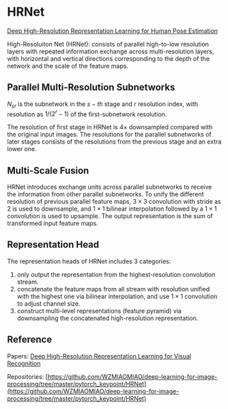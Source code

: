 # HRNet

[Deep High-Resolution Representation Learning for Human Pose Estimation](http://openaccess.thecvf.com/content_CVPR_2019/papers/Sun_Deep_High-Resolution_Representation_Learning_for_Human_Pose_Estimation_CVPR_2019_paper.pdf)  

High-Resoluiton Net (HRNet): consists of parallel high-to-low resolution layers with repeated information exchange across multi-resolution layers, with horizontal and vertical directions corresponding to the depth of the network and the scale of the feature maps.  

## Parallel Multi-Resolution Subnetworks
$N_{sr}$ is the subnetwork in the $s-th$ stage and $r$ resolution index, with resolution as $1/(2^r-1)$ of the first-subnetwork resolution.  

The resolution of first stage in HRNet is $4\times$ downsampled compared with the original input images. The resolutions for the parallel subnetworks of later stages consists of the resolutions from the previous stage and an extra lower one.  

## Multi-Scale Fusion
HRNet introduces exchange units across parallel subnetworks to receive the information from other parallel subnetworks. To unify the different resolution of previous parallel feature maps, $3\times3$ convolution with stride as 2 is used to downsample, and $1\times1$ bilinear interpolation followed by a $1\times1$ convolution is used to upsample. The output representation is the sum of transformed input feature maps.

## Representation Head
The representation heads of HRNet includes 3 categories:
1. only output the representation from the highest-resolution convolution stream.
2. concatenate the feature maps from all stream with resolution unified with the highest one via bilinear interpolation, and use $1\times1$ convolution to adjust channel size.
3. construct multi-level representations (feature pyramid) via downsampling the concatenated high-resolution representation.



## Reference
Papers:
[Deep High-Resolution Representation Learning
 for Visual Recognition](https://arxiv.org/pdf/1908.07919)  

Repositories:
[https://github.com/WZMIAOMIAO/deep-learning-for-image-processing/tree/master/pytorch_keypoint/HRNet](https://github.com/WZMIAOMIAO/deep-learning-for-image-processing/tree/master/pytorch_keypoint/HRNet)
